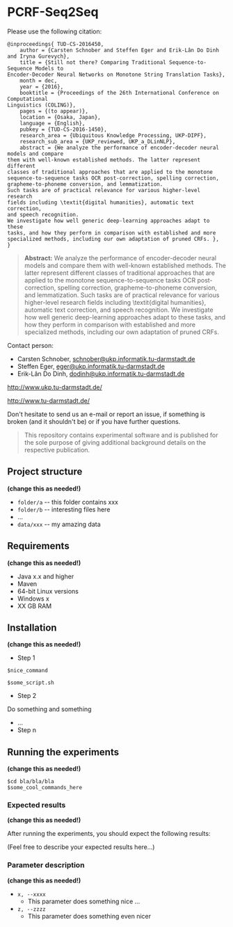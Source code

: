 # PCRF-Seq2Seq



Please use the following citation:

```
@inproceedings{	TUD-CS-2016450,
	author = {Carsten Schnober and Steffen Eger and Erik-Lân Do Dinh and Iryna Gurevych},
	title = {Still not there? Comparing Traditional Sequence-to-Sequence Models to
Encoder-Decoder Neural Networks on Monotone String Translation Tasks},
	month = dec,
	year = {2016},
	booktitle = {Proceedings of the 26th International Conference on Computational
Linguistics (COLING)},
	pages = {(to appear)},
	location = {Osaka, Japan},
	language = {English},
	pubkey = {TUD-CS-2016-1450},
	research_area = {Ubiquitous Knowledge Processing, UKP-DIPF},
	research_sub_area = {UKP_reviewed, UKP_a_DLinNLP},
	abstract = {We analyze the performance of encoder-decoder neural models and compare
them with well-known established methods. The latter represent different
classes of traditional approaches that are applied to the monotone
sequence-to-sequence tasks OCR post-correction, spelling correction,
grapheme-to-phoneme conversion, and lemmatization.
Such tasks are of practical relevance for various higher-level research
fields including \textit{digital humanities}, automatic text correction,
and speech recognition. 
We investigate how well generic deep-learning approaches adapt to these
tasks, and how they perform in comparison with established and more
specialized methods, including our own adaptation of pruned CRFs. },
}
```

> **Abstract:** We analyze the performance of encoder-decoder neural models and compare them with well-known established methods. The latter represent different classes of traditional approaches that are applied to the monotone sequence-to-sequence tasks OCR post-correction, spelling correction, grapheme-to-phoneme conversion, and lemmatization.
Such tasks are of practical relevance for various higher-level research fields including \textit{digital humanities}, automatic text correction, and speech recognition. 
We investigate how well generic deep-learning approaches adapt to these tasks, and how they perform in comparison with established and more specialized methods, including our own adaptation of pruned CRFs. 


Contact person: 
  * Carsten Schnober, schnober@ukp.informatik.tu-darmstadt.de
  * Steffen Eger, eger@ukp.informatik.tu-darmstadt.de
  * Erik-Lân Do Dinh, dodinh@ukp.informatik.tu-darmstadt.de

http://www.ukp.tu-darmstadt.de/

http://www.tu-darmstadt.de/


Don't hesitate to send us an e-mail or report an issue, if something is broken (and it shouldn't be) or if you have further questions.

> This repository contains experimental software and is published for the sole purpose of giving additional background details on the respective publication. 

## Project structure
**(change this as needed!)**

* `folder/a` -- this folder contains xxx
* `folder/b` -- interesting files here
* ...
* `data/xxx` -- my amazing data

## Requirements
**(change this as needed!)**

* Java x.x and higher
* Maven
* 64-bit Linux versions
* Windows x
* XX GB RAM

## Installation
**(change this as needed!)**

* Step 1

```
$nice_command

$some_script.sh
```

* Step 2

Do something and something

* ...
* Step n


## Running the experiments
**(change this as needed!)**

```
$cd bla/bla/bla
$some_cool_commands_here
```

### Expected results
**(change this as needed!)**

After running the experiments, you should expect the following results:

(Feel free to describe your expected results here...)

### Parameter description
**(change this as needed!)**

* `x, --xxxx`
  * This parameter does something nice
...
* `z, --zzzz`
  * This parameter does something even nicer
  
